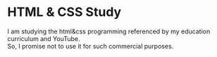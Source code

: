 # HTML & CSS  Study

I am studying the html&css programming referenced by my education curriculum and YouTube. <br>
So, I promise not to use it for such commercial purposes.
